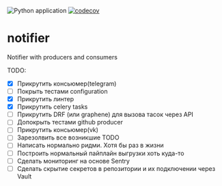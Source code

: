![Python application](https://github.com/HagasSaan/notifier/workflows/Python%20application/badge.svg)
[![codecov](https://codecov.io/gh/HagasSaan/notifier/branch/master/graph/badge.svg)](https://codecov.io/gh/HagasSaan/notifier)

# notifier
Notifier with producers and consumers


TODO:
- [x] Прикрутить консьюмер(telegram)
- [ ] Покрыть тестами configuration
- [x] Прикрутить линтер
- [x] Прикрутить celery tasks
- [ ] Прикрутить DRF (или graphene) для вызова тасок через API
- [ ] Допокрыть тестами github producer
- [ ] Прикрутить консьюмер(vk)
- [ ] Зарезолвить все возникшие TODO
- [ ] Написать нормально ридми. Хотя бы раз в жизни
- [ ] Построить нормальный пайплайн выгрузки хоть куда-то
- [ ] Сделать мониторинг на основе Sentry
- [ ] Сделать скрытие секретов в репозитории и их подключении через Vault